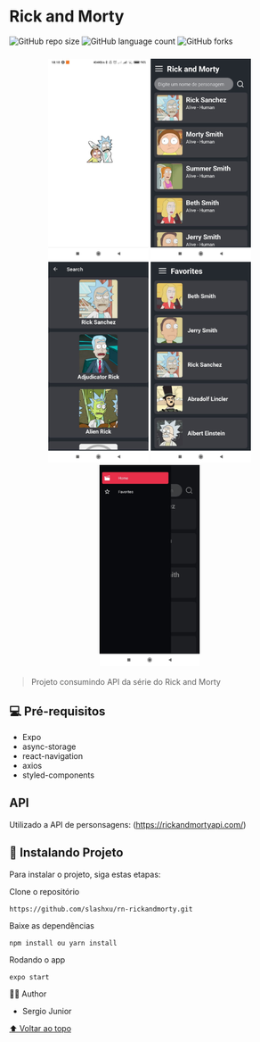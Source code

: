 # Rick and Morty

<!---Esses são exemplos. Veja https://shields.io para outras pessoas ou para personalizar este conjunto de escudos. Você pode querer incluir dependências, status do projeto e informações de licença aqui--->

![GitHub repo size](https://img.shields.io/github/repo-size/slashxu/README-template?style=for-the-badge)
![GitHub language count](https://img.shields.io/github/languages/count/slashxu/README-template?style=for-the-badge)
![GitHub forks](https://img.shields.io/github/forks/slashxu/README-template?style=for-the-badge)

<h3 align="center">
<img src="./screenshots/01.PNG?raw=true" alt="img01" width="180px"/>
<img src="./screenshots/02.PNG?raw=true" alt="img02" width="180px"/>
<img src="./screenshots/03.PNG?raw=true" alt="img03" width="180px"/>
<img src="./screenshots/04.PNG?raw=true" alt="img03" width="180px"/>
<img src="./screenshots/05.PNG?raw=true" alt="img03" width="180px"/>
</h3>

> Projeto consumindo API da série do Rick and Morty

## 💻 Pré-requisitos
* Expo
* async-storage
* react-navigation
* axios
* styled-components

## API
Utilizado a API de personsagens: (https://rickandmortyapi.com/)

## 🚀 Instalando Projeto

Para instalar o projeto, siga estas etapas:

Clone o repositório
```
https://github.com/slashxu/rn-rickandmorty.git
```

Baixe as dependências
```
npm install ou yarn install
```

Rodando o app
```
expo start
```

🙋‍♂️ Author
* Sergio Junior 

[⬆ Voltar ao topo](#rickandmorty)<br>